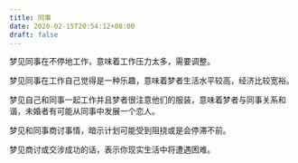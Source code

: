 ```yaml
---
title: 同事
date: 2020-02-15T20:54:12+08:00
draft: false
---
```


梦见同事在不停地工作，意味着工作压力太多，需要调整。

梦见同事在工作自己觉得是一种乐趣，意味着梦者生活水平较高，经济比较宽裕。

梦见自己和同事一起工作并且梦者很注意他们的服装，意味着梦者与同事关系和谐，未婚者有可能从同事中发展一个恋人。

梦见和同事商讨事情，暗示计划可能受到阻挠或是会停滞不前。

梦见商讨或交涉成功的话，表示你现实生活中将遭遇困难。
